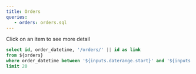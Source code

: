 ```yaml
---
title: Orders
queries:
   - orders: orders.sql
---
```


<DateRange
   name=daterange
   start="2019-01-01"
   end="2021-12-31"
/>

Click on an item to see more detail

```sql orders_with_link
select id, order_datetime, '/orders/' || id as link
from ${orders}
where order_datetime between '${inputs.daterange.start}' and '${inputs.daterange.end}'
limit 20
```

<DataTable data={orders_with_link} link=link/>

